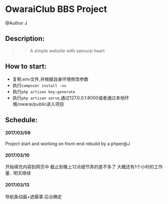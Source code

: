 OwaraiClub BBS Project
===

@Author J

Description:
---
>>  A simple website with samurai heart

How to start:
---
*   复制.env文件,并根据自身环境修改参数
*   执行`composer install -vv`
*   执行`php artisan key:generate`
*   执行`php artisan serve`,通过127.0.0.1:8000或者通过本地环境/owarai/public进入项目

Schedule:
---
####	2017/03/09

Project start and working on front-end rebuild by a phper@J
	
####	2017/03/10

开始填充内容到网页中
截止到晚上12点细节弄的差不多了 大概还有1个小时的工作量.. 明天继续

####	2017/03/13

导航条动画+遮蔽罩.后台确定
